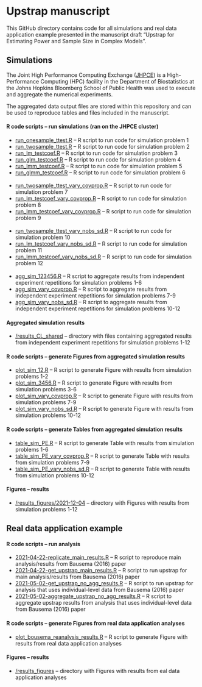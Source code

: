 
<!-- README.md is generated from README.Rmd. Please edit that file -->

# Upstrap manuscript

This GitHub directory contains code for all simulations and real data
application example presented in the manuscript draft “Upstrap for
Estimating Power and Sample Size in Complex Models”.

## Simulations

The Joint High Performance Computing Exchange
([JHPCE](https://jhpce.jhu.edu/)) is a High-Performance Computing (HPC)
facility in the Department of Biostatistics at the Johns Hopkins
Bloomberg School of Public Health was used to execute and aggregate the
numerical experiments.

The aggregated data output files are stored within this repository and
can be used to reproduce tables and files included in the manuscript.

#### R code scripts – run simulations (ran on the JHPCE cluster)

-   [run\_onesample\_ttest.R](https://github.com/martakarass/upstrap_manuscript/blob/master/numerical_experiments/R/run_onesample_ttest.R)
    – R script to run code for simulation problem 1
-   [run\_twosample\_ttest.R](https://github.com/martakarass/upstrap_manuscript/blob/master/numerical_experiments/R/run_twosample_ttest.R)
    – R script to run code for simulation problem 2
-   [run\_lm\_testcoef.R](https://github.com/martakarass/upstrap_manuscript/blob/master/numerical_experiments/R/run_lm_testcoef.R)
    – R script to run code for simulation problem 3
-   [run\_glm\_testcoef.R](https://github.com/martakarass/upstrap_manuscript/blob/master/numerical_experiments/R/run_glm_testcoef.R)
    – R script to run code for simulation problem 4
-   [run\_lmm\_testcoef.R](https://github.com/martakarass/upstrap_manuscript/blob/master/numerical_experiments/R/run_lmm_testcoef.R)
    – R script to run code for simulation problem 5
-   [run\_glmm\_testcoef.R](https://github.com/martakarass/upstrap_manuscript/blob/master/numerical_experiments/R/run_glmm_testcoef.R)
    – R script to run code for simulation problem 6 </br></br>
-   [run\_twosample\_ttest\_vary\_covprop.R](https://github.com/martakarass/upstrap_manuscript/blob/master/numerical_experiments/R/run_twosample_ttest_vary_covprop.R)
    – R script to run code for simulation problem 7
-   [run\_lm\_testcoef\_vary\_covprop.R](https://github.com/martakarass/upstrap_manuscript/blob/master/numerical_experiments/R/run_lm_testcoef_vary_covprop.R)
    – R script to run code for simulation problem 8
-   [run\_lmm\_testcoef\_vary\_covprop.R](https://github.com/martakarass/upstrap_manuscript/blob/master/numerical_experiments/R/run_lmm_testcoef_vary_covprop.R)
    – R script to run code for simulation problem 9 </br></br>
-   [run\_twosample\_ttest\_vary\_nobs\_sd.R](https://github.com/martakarass/upstrap_manuscript/blob/master/numerical_experiments/R/run_twosample_ttest_vary_nobs_sd.R)
    – R script to run code for simulation problem 10
-   [run\_lm\_testcoef\_vary\_nobs\_sd.R](https://github.com/martakarass/upstrap_manuscript/blob/master/numerical_experiments/R/run_lm_testcoef_vary_nobs_sd.R)
    – R script to run code for simulation problem 11
-   [run\_lmm\_testcoef\_vary\_nobs\_sd.R](https://github.com/martakarass/upstrap_manuscript/blob/master/numerical_experiments/R/run_lmm_testcoef_vary_nobs_sd.R)
    – R script to run code for simulation problem 12</br></br>
-   [agg\_sim\_123456.R](https://github.com/martakarass/upstrap_manuscript/blob/master/numerical_experiments/R/agg_sim_123456.R)
    – R script to aggregate results from independent experiment
    repetitions for simulation problems 1-6
-   [agg\_sim\_vary\_covprop.R](https://github.com/martakarass/upstrap_manuscript/blob/master/numerical_experiments/R/agg_sim_vary_covprop.R)
    – R script to aggregate results from independent experiment
    repetitions for simulation problems 7-9
-   [agg\_sim\_vary\_nobs\_sd.R](https://github.com/martakarass/upstrap_manuscript/blob/master/numerical_experiments/R/agg_sim_vary_nobs_sd.R)
    – R script to aggregate results from independent experiment
    repetitions for simulation problems 10-12

#### Aggregated simulation results

-   [/results\_CL\_shared](https://github.com/martakarass/upstrap_manuscript/tree/master/numerical_experiments/results_CL_shared)
    – directory with files containing aggregated results from
    independent experiment repetitions for simulation problems 1-12

#### R code scripts – generate Figures from aggregated simulation results

-   [plot\_sim\_12.R](https://github.com/martakarass/upstrap_manuscript/blob/master/numerical_experiments/R_figures/plot_sim_12.R)
    – R script to generate Figure with results from simulation problems
    1-2
-   [plot\_sim\_3456.R](https://github.com/martakarass/upstrap_manuscript/blob/master/numerical_experiments/R_figures/plot_sim_3456.R)
    – R script to generate Figure with results from simulation problems
    3-6
-   [plot\_sim\_vary\_covprop.R](https://github.com/martakarass/upstrap_manuscript/blob/master/numerical_experiments/R_figures/plot_sim_vary_covprop.R)
    – R script to generate Figure with results from simulation problems
    7-9
-   [plot\_sim\_vary\_nobs\_sd.R](https://github.com/martakarass/upstrap_manuscript/blob/master/numerical_experiments/R_figures/plot_sim_vary_nobs_sd.R)
    – R script to generate Figure with results from simulation problems
    10-12

#### R code scripts – generate Tables from aggregated simulation results

-   [table\_sim\_PE.R](https://github.com/martakarass/upstrap_manuscript/blob/master/numerical_experiments/R_tables/table_sim_PE.R)
    – R script to generate Table with results from simulation problems
    1-6
-   [table\_sim\_PE\_vary\_covprop.R](https://github.com/martakarass/upstrap_manuscript/blob/master/numerical_experiments/R_tables/table_sim_PE_vary_covprop.R)
    – R script to generate Table with results from simulation problems
    7-9
-   [table\_sim\_PE\_vary\_nobs\_sd.R](https://github.com/martakarass/upstrap_manuscript/blob/master/numerical_experiments/R_tables/table_sim_PE_vary_nobs_sd.R)
    – R script to generate Table with results from simulation problems
    10-12

#### Figures – results

-   [/results\_figures/2021-12-04](https://github.com/martakarass/upstrap_manuscript/tree/master/numerical_experiments/results_figures/2021-12-04)
    – directory with Figures with results from simulation problems 1-12

## Real data application example

#### R code scripts – run analysis

-   [2021-04-22-replicate\_main\_results.R](https://github.com/martakarass/upstrap_manuscript/blob/master/use_case_examples/bausema2016/R/2021-04-22-replicate_main_results.R)
    – R script to reproduce main analysis/results from Bausema (2016)
    paper
-   [2021-04-22-get\_upstrap\_main\_results.R](https://github.com/martakarass/upstrap_manuscript/blob/master/use_case_examples/bausema2016/R/2021-04-22-get_upstrap_main_results.R)
    – R script to run upstrap for main analysis/results from
    Bausema (2016) paper
-   [2021-05-02-get\_upstrap\_no\_agg\_results.R](https://github.com/martakarass/upstrap_manuscript/blob/master/use_case_examples/bausema2016/R/2021-05-02-get_upstrap_no_agg_results.R)
    – R script to run upstrap for analysis that uses individual-level
    data from Bausema (2016) paper
-   [2021-05-02-aggregate\_upstrap\_no\_agg\_results.R](https://github.com/martakarass/upstrap_manuscript/blob/master/use_case_examples/bausema2016/R/2021-05-02-aggregate_upstrap_no_agg_results.R)
    – R script to aggregate upstrap results from analysis that uses
    individual-level data from Bausema (2016) paper

#### R code scripts – generate Figures from real data application analyses

-   [plot\_bousema\_reanalysis\_results.R](https://github.com/martakarass/upstrap_manuscript/blob/master/use_case_examples/bausema2016/R_figures/plot_bousema_reanalysis_results.R)
    – R script to generate Figure with results from real data
    application analyses

#### Figures – results

-   [/results\_figures](https://github.com/martakarass/upstrap_manuscript/tree/master/use_case_examples/bausema2016/results_figures)
    – directory with Figures with results from eal data application
    analyses
